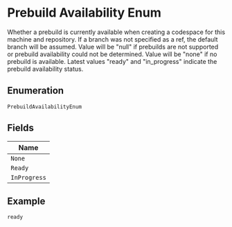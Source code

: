 
# Prebuild Availability Enum

Whether a prebuild is currently available when creating a codespace for this machine and repository. If a branch was not specified as a ref, the default branch will be assumed. Value will be "null" if prebuilds are not supported or prebuild availability could not be determined. Value will be "none" if no prebuild is available. Latest values "ready" and "in_progress" indicate the prebuild availability status.

## Enumeration

`PrebuildAvailabilityEnum`

## Fields

| Name |
|  --- |
| `None` |
| `Ready` |
| `InProgress` |

## Example

```
ready
```

